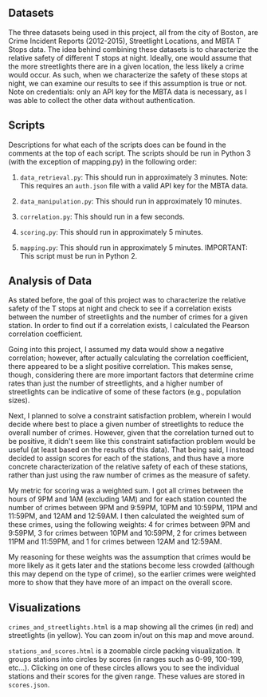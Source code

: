 ## Datasets
The three datasets being used in this project, all from the city of Boston, are Crime Incident Reports (2012-2015), Streetlight Locations, and MBTA T Stops data. The idea behind combining these datasets is to characterize the relative safety of different T stops at night. Ideally, one would assume that the more streetlights there are in a given location, the less likely a crime would occur. As such, when we characterize the safety of these stops at night, we can examine our results to see if this assumption is true or not. Note on credentials: only an API key for the MBTA data is necessary, as I was able to collect the other data without authentication.

## Scripts
Descriptions for what each of the scripts does can be found in the comments at the top of each script.
The scripts should be run in Python 3 (with the exception of mapping.py) in the following order:

1. `data_retrieval.py`: This should run in approximately 3 minutes. Note: This requires an `auth.json` file with a valid API key for the MBTA data.

2. `data_manipulation.py`: This should run in approximately 10 minutes.

3. `correlation.py`: This should run in a few seconds.

4. `scoring.py`: This should run in approximately 5 minutes.

5. `mapping.py`: This should run in approximately 5 minutes. IMPORTANT: This script must be run in Python 2.

## Analysis of Data
As stated before, the goal of this project was to characterize the relative safety of the T stops at night and check to see if a correlation exists between the number of streetlights and the number of crimes for a given station. In order to find out if a correlation exists, I calculated the Pearson correlation coefficient.

Going into this project, I assumed my data would show a negative correlation; however, after actually calculating the correlation coefficient, there appeared to be a slight positive correlation. This makes sense, though, considering there are more important factors that determine crime rates than just the number of streetlights, and a higher number of streetlights can be indicative of some of these factors (e.g., population sizes).

Next, I planned to solve a constraint satisfaction problem, wherein I would decide where best to place a given number of streetlights to reduce the overall number of crimes. However, given that the correlation turned out to be positive, it didn't seem like this constraint satisfaction problem would be useful (at least based on the results of this data). That being said, I instead decided to assign scores for each of the stations, and thus have a more concrete characterization of the relative safety of each of these stations, rather than just using the raw number of crimes as the measure of safety.

My metric for scoring was a weighted sum. I got all crimes between the hours of 9PM and 1AM (excluding 1AM) and for each station counted the number of crimes between 9PM and 9:59PM, 10PM and 10:59PM, 11PM and 11:59PM, and 12AM and 12:59AM. I then calculated the weighted sum of these crimes, using the following weights: 4 for crimes between 9PM and 9:59PM, 3 for crimes between 10PM and 10:59PM, 2 for crimes between 11PM and 11:59PM, and 1 for crimes between 12AM and 12:59AM.

My reasoning for these weights was the assumption that crimes would be more likely as it gets later and the stations become less crowded (although this may depend on the type of crime), so the earlier crimes were weighted more to show that they have more of an impact on the overall score.

## Visualizations
`crimes_and_streetlights.html` is a map showing all the crimes (in red) and streetlights (in yellow). You can zoom in/out on this map and move around.

`stations_and_scores.html` is a zoomable circle packing visualization. It groups stations into circles by scores (in ranges such as 0-99, 100-199, etc...). Clicking on one of these circles allows you to see the individual stations and their scores for the given range. These values are stored in `scores.json`.
